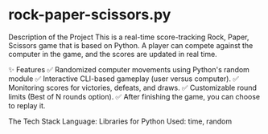# rock-paper-scissors.py
Description of the Project
This is a real-time score-tracking Rock, Paper, Scissors game that is based on Python. A player can compete against the computer in the game, and the scores are updated in real time.

✨ Features ✅ Randomized computer movements using Python's random module ✅ Interactive CLI-based gameplay (user versus computer).
✅ Monitoring scores for victories, defeats, and draws.
✅ Customizable round limits (Best of N rounds option).
✅ After finishing the game, you can choose to replay it.

The Tech Stack
Language: Libraries for Python Used: time, random
